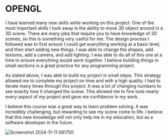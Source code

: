 # OPENGL

I have learned many new skills while working on this project. One of the most important skills I took away is the ability to move 3D object around in a 3D scene. There are many jobs that require you to have knowledge of 3D scenes, so this is 
something very useful for me. The design process I followed was to first ensure I could get everything working at a basic level, and then start adding new things. I was able to change the shapes, add textures, add a camera, and add lighting. I 
was able to do all of this one at a time to ensure everything would work together. I believe building things in small sections is a great practice for any programming project. 

As stated above, I was able to build my project in small steps. This strategy allowed me to complete my project on time and with a high quality. I had to iterate many times through this project. It was a lot of changing numbers to see exactly
how it changed the scene. This allowed me to fine tune nearly every aspect of my project and gave me confidence in my work.

I believe this course was a great way to learn problem solving. It was incredibly challenging, but rewarding to see my scene come to life. I believe that this new knowledge will not only help me in my education, but as a software developer in
the future. 

![Screenshot 2024-11-11 081750](https://github.com/user-attachments/assets/31d1eeaa-bb68-4a06-bf15-f34b601c3d27)

